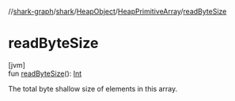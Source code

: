 //[shark-graph](../../../../index.md)/[shark](../../index.md)/[HeapObject](../index.md)/[HeapPrimitiveArray](index.md)/[readByteSize](read-byte-size.md)

# readByteSize

[jvm]\
fun [readByteSize](read-byte-size.md)(): [Int](https://kotlinlang.org/api/latest/jvm/stdlib/kotlin/-int/index.html)

The total byte shallow size of elements in this array.

